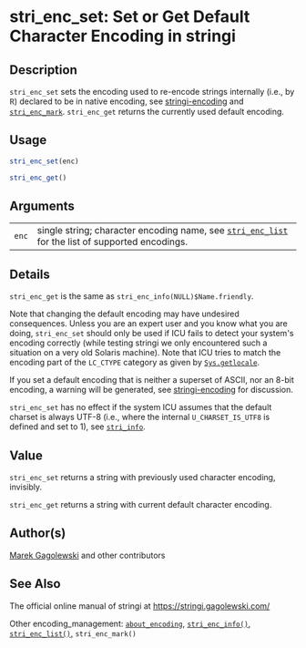 # stri\_enc\_set: Set or Get Default Character Encoding in <span class="pkg">stringi</span>

## Description

`stri_enc_set` sets the encoding used to re-encode strings internally (i.e., by <span style="font-family: Courier New, Courier; color: #666666;">**R**</span>) declared to be in native encoding, see [stringi-encoding](about_encoding.md) and [`stri_enc_mark`](stri_enc_mark.md). `stri_enc_get` returns the currently used default encoding.

## Usage

```r
stri_enc_set(enc)

stri_enc_get()
```

## Arguments

|       |                                                                                                                      |
|-------|----------------------------------------------------------------------------------------------------------------------|
| `enc` | single string; character encoding name, see [`stri_enc_list`](stri_enc_list.md) for the list of supported encodings. |

## Details

`stri_enc_get` is the same as `stri_enc_info(NULL)$Name.friendly`.

Note that changing the default encoding may have undesired consequences. Unless you are an expert user and you know what you are doing, `stri_enc_set` should only be used if <span class="pkg">ICU</span> fails to detect your system\'s encoding correctly (while testing <span class="pkg">stringi</span> we only encountered such a situation on a very old Solaris machine). Note that <span class="pkg">ICU</span> tries to match the encoding part of the `LC_CTYPE` category as given by [`Sys.getlocale`](https://stat.ethz.ch/R-manual/R-patched/library/base/html/locales.html).

If you set a default encoding that is neither a superset of ASCII, nor an 8-bit encoding, a warning will be generated, see [stringi-encoding](about_encoding.md) for discussion.

`stri_enc_set` has no effect if the system ICU assumes that the default charset is always UTF-8 (i.e., where the internal `U_CHARSET_IS_UTF8` is defined and set to 1), see [`stri_info`](stri_info.md).

## Value

`stri_enc_set` returns a string with previously used character encoding, invisibly.

`stri_enc_get` returns a string with current default character encoding.

## Author(s)

[Marek Gagolewski](https://www.gagolewski.com/) and other contributors

## See Also

The official online manual of <span class="pkg">stringi</span> at <https://stringi.gagolewski.com/>

Other encoding\_management: [`about_encoding`](about_encoding.md), [`stri_enc_info()`,](stri_enc_info.md) [`stri_enc_list()`,](stri_enc_list.md) `stri_enc_mark()`
